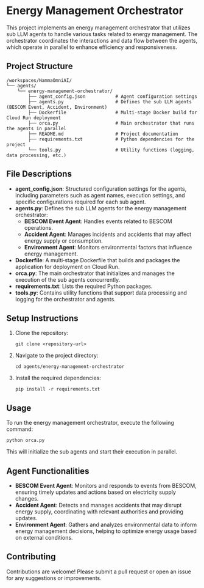 # Energy Management Orchestrator

This project implements an energy management orchestrator that utilizes sub LLM agents to handle various tasks related to energy management. The orchestrator coordinates the interactions and data flow between the agents, which operate in parallel to enhance efficiency and responsiveness.

## Project Structure

```
/workspaces/NammaOmniAI/
└── agents/
    └── energy-management-orchestrator/
        ├── agent_config.json           # Agent configuration settings
        ├── agents.py                   # Defines the sub LLM agents (BESCOM Event, Accident, Environment)
        ├── Dockerfile                  # Multi-stage Docker build for Cloud Run deployment
        ├── orca.py                     # Main orchestrator that runs the agents in parallel
        ├── README.md                   # Project documentation
        ├── requirements.txt            # Python dependencies for the project
        └── tools.py                    # Utility functions (logging, data processing, etc.)
```

## File Descriptions

- **agent_config.json**: Structured configuration settings for the agents, including parameters such as agent names, execution settings, and specific configurations required for each sub agent.
- **agents.py**: Defines the sub LLM agents for the energy management orchestrator:
  - **BESCOM Event Agent**: Handles events related to BESCOM operations.
  - **Accident Agent**: Manages incidents and accidents that may affect energy supply or consumption.
  - **Environment Agent**: Monitors environmental factors that influence energy management.
- **Dockerfile**: A multi‑stage Dockerfile that builds and packages the application for deployment on Cloud Run.
- **orca.py**: The main orchestrator that initializes and manages the execution of the sub agents concurrently.
- **requirements.txt**: Lists the required Python packages.
- **tools.py**: Contains utility functions that support data processing and logging for the orchestrator and agents.

## Setup Instructions

1. Clone the repository:
   ```
   git clone <repository-url>
   ```

2. Navigate to the project directory:
   ```
   cd agents/energy-management-orchestrator
   ```

3. Install the required dependencies:
   ```
   pip install -r requirements.txt
   ```

## Usage

To run the energy management orchestrator, execute the following command:
```
python orca.py
```

This will initialize the sub agents and start their execution in parallel.

## Agent Functionalities

- **BESCOM Event Agent**: Monitors and responds to events from BESCOM, ensuring timely updates and actions based on electricity supply changes.
- **Accident Agent**: Detects and manages accidents that may disrupt energy supply, coordinating with relevant authorities and providing updates.
- **Environment Agent**: Gathers and analyzes environmental data to inform energy management decisions, helping to optimize energy usage based on external conditions.

## Contributing

Contributions are welcome! Please submit a pull request or open an issue for any suggestions or improvements.